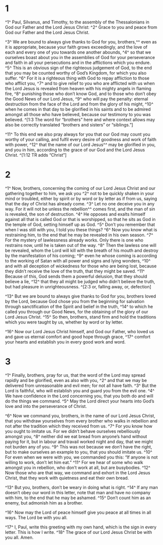 # 1 
^1^ Paul, Silvanus, and Timothy, to the assembly of the Thessalonians in God our Father and the Lord Jesus Christ: ^2^ Grace to you and peace from God our Father and the Lord Jesus Christ. 

^3^ We are bound to always give thanks to God for you, brothers,^^ even as it is appropriate, because your faith grows exceedingly, and the love of each and every one of you towards one another abounds, ^4^ so that we ourselves boast about you in the assemblies of God for your perseverance and faith in all your persecutions and in the afflictions which you endure. ^5^ This is an obvious sign of the righteous judgement of God, to the end that you may be counted worthy of God’s Kingdom, for which you also suffer. ^6^ For it is a righteous thing with God to repay affliction to those who afflict you, ^7^ and to give relief to you who are afflicted with us when the Lord Jesus is revealed from heaven with his mighty angels in flaming fire, ^8^ punishing those who don’t know God, and to those who don’t obey the Good News of our Lord Jesus, ^9^ who will pay the penalty: eternal destruction from the face of the Lord and from the glory of his might, ^10^ when he comes in that day to be glorified in his saints and to be admired amongst all those who have believed, because our testimony to you was believed. 
^[1:3 The word for “brothers” here and where context allows may also be correctly translated “brothers and sisters” or “siblings.”]

^11^ To this end we also pray always for you that our God may count you worthy of your calling, and fulfil every desire of goodness and work of faith with power, ^12^ that the name of our Lord Jesus^^ may be glorified in you, and you in him, according to the grace of our God and the Lord Jesus Christ.
^[1:12 TR adds “Christ”] 

# 2 
^1^ Now, brothers, concerning the coming of our Lord Jesus Christ and our gathering together to him, we ask you ^2^ not to be quickly shaken in your mind or troubled, either by spirit or by word or by letter as if from us, saying that the day of Christ has already come. ^3^ Let no one deceive you in any way. For it will not be unless the rebellion^^ comes first, and the man of sin is revealed, the son of destruction. ^4^ He opposes and exalts himself against all that is called God or that is worshipped, so that he sits as God in the temple of God, setting himself up as God. ^5^ Don’t you remember that when I was still with you, I told you these things? ^6^ Now you know what is restraining him, to the end that he may be revealed in his own season. ^7^ For the mystery of lawlessness already works. Only there is one who restrains now, until he is taken out of the way. ^8^ Then the lawless one will be revealed, whom the Lord will kill with the breath of his mouth and destroy by the manifestation of his coming; ^9^ even he whose coming is according to the working of Satan with all power and signs and lying wonders, ^10^ and with all deception of wickedness for those who are being lost, because they didn’t receive the love of the truth, that they might be saved. ^11^ Because of this, God sends them a powerful delusion, that they should believe a lie, ^12^ that they all might be judged who didn’t believe the truth, but had pleasure in unrighteousness. 
^[2:3 or, falling away, or, defection]

^13^ But we are bound to always give thanks to God for you, brothers loved by the Lord, because God chose you from the beginning for salvation through sanctification of the Spirit and belief in the truth, ^14^ to which he called you through our Good News, for the obtaining of the glory of our Lord Jesus Christ. ^15^ So then, brothers, stand firm and hold the traditions which you were taught by us, whether by word or by letter. 

^16^ Now our Lord Jesus Christ himself, and God our Father, who loved us and gave us eternal comfort and good hope through grace, ^17^ comfort your hearts and establish you in every good work and word. 

# 3 
^1^ Finally, brothers, pray for us, that the word of the Lord may spread rapidly and be glorified, even as also with you, ^2^ and that we may be delivered from unreasonable and evil men; for not all have faith. ^3^ But the Lord is faithful, who will establish you and guard you from the evil one. ^4^ We have confidence in the Lord concerning you, that you both do and will do the things we command. ^5^ May the Lord direct your hearts into God’s love and into the perseverance of Christ. 

^6^ Now we command you, brothers, in the name of our Lord Jesus Christ, that you withdraw yourselves from every brother who walks in rebellion and not after the tradition which they received from us. ^7^ For you know how you ought to imitate us. For we didn’t behave ourselves rebelliously amongst you, ^8^ neither did we eat bread from anyone’s hand without paying for it, but in labour and travail worked night and day, that we might not burden any of you. ^9^ This was not because we don’t have the right, but to make ourselves an example to you, that you should imitate us. ^10^ For even when we were with you, we commanded you this: “If anyone is not willing to work, don’t let him eat.” ^11^ For we hear of some who walk amongst you in rebellion, who don’t work at all, but are busybodies. ^12^ Now those who are that way, we command and exhort in the Lord Jesus Christ, that they work with quietness and eat their own bread. 

^13^ But you, brothers, don’t be weary in doing what is right. ^14^ If any man doesn’t obey our word in this letter, note that man and have no company with him, to the end that he may be ashamed. ^15^ Don’t count him as an enemy, but admonish him as a brother. 

^16^ Now may the Lord of peace himself give you peace at all times in all ways. The Lord be with you all. 

^17^ I, Paul, write this greeting with my own hand, which is the sign in every letter. This is how I write. ^18^ The grace of our Lord Jesus Christ be with you all. Amen. 